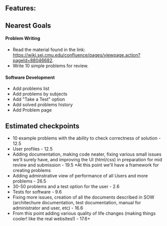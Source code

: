 Features:
- 

## Nearest Goals
#### Problem Writing  
- Read the material found in the link: https://wiki.sei.cmu.edu/confluence/pages/viewpage.action?pageId=88046682.  
- Write 10 simple problems for review.  
  
  
#### Software Development
- Add problems list
- Add problems by subjects
- Add "Take a Test" option
- Add solved problems history
- Add Problem page

## Estimated checkpoints
- 10 example problems with the ability to check correctness of solution - 12.5
- User profiles - 12.5
- Adding documentation, making code neater, fixing various small issues we'll surely have, and improving the UI (html/css) in preparation for mid review and submission - 19.5
\*At this point we'll have a framework for creating problems
- Adding adminstrative view of performance of all Users and more problems - 26.5
- 30-50 problems and a test option for the user - 2.6
- Tests for software - 9.6
- Fixing more issues, creation of all the documents described in SOW (architechure documentation, test documentation, manual for administrator and user, etc) - 16.6
- From this point adding various quality of life changes (making things cooler! like the real websites!) - 17.6+



